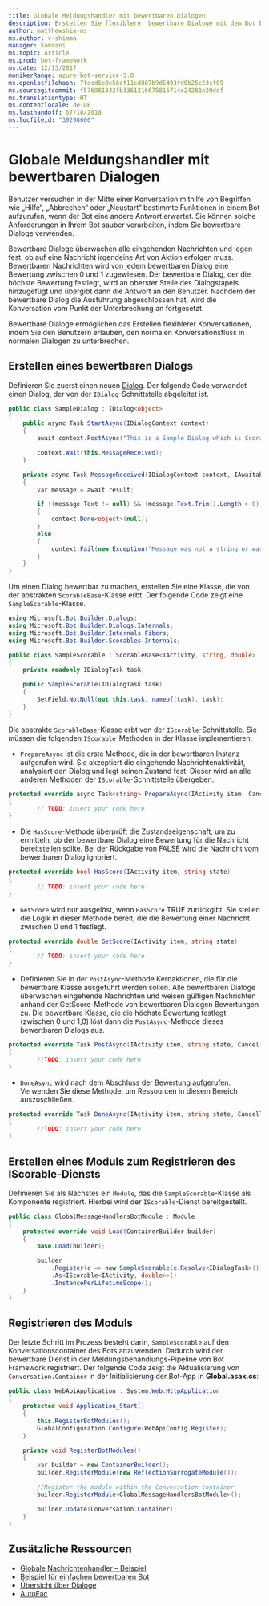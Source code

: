 ```yaml
---
title: Globale Meldungshandler mit bewertbaren Dialogen
description: Erstellen Sie flexiblere, bewertbare Dialoge mit dem Bot Builder SDK für .NET.
author: matthewshim-ms
ms.author: v-shimma
manager: kamrani
ms.topic: article
ms.prod: bot-framework
ms.date: 12/13/2017
monikerRange: azure-bot-service-3.0
ms.openlocfilehash: 7fdcd6e0e56ef11cd887b9d5493fd0b25c23cf89
ms.sourcegitcommit: f576981342fb3361216675815714e24281e20ddf
ms.translationtype: HT
ms.contentlocale: de-DE
ms.lasthandoff: 07/18/2018
ms.locfileid: "39298600"
---
```

# <a name="global-message-handlers-using-scorables"></a>Globale Meldungshandler mit bewertbaren Dialogen

Benutzer versuchen in der Mitte einer Konversation mithilfe von Begriffen wie „Hilfe“, „Abbrechen“ oder „Neustart“ bestimmte Funktionen in einem Bot aufzurufen, wenn der Bot eine andere Antwort erwartet. Sie können solche Anforderungen in Ihrem Bot sauber verarbeiten, indem Sie bewertbare Dialoge verwenden.

Bewertbare Dialoge überwachen alle eingehenden Nachrichten und legen fest, ob auf eine Nachricht irgendeine Art von Aktion erfolgen muss. Bewertbaren Nachrichten wird von jedem bewertbaren Dialog eine Bewertung zwischen 0 und 1 zugewiesen. Der bewertbare Dialog, der die höchste Bewertung festlegt, wird an oberster Stelle des Dialogstapels hinzugefügt und übergibt dann die Antwort an den Benutzer. Nachdem der bewertbare Dialog die Ausführung abgeschlossen hat, wird die Konversation vom Punkt der Unterbrechung an fortgesetzt.

Bewertbare Dialoge ermöglichen das Erstellen flexiblerer Konversationen, indem Sie den Benutzern erlauben, den normalen Konversationsfluss in normalen Dialogen zu unterbrechen.

## <a name="create-a-scorable-dialog"></a>Erstellen eines bewertbaren Dialogs

Definieren Sie zuerst einen neuen [Dialog](bot-builder-dotnet-dialogs.md). Der folgende Code verwendet einen Dialog, der von der `IDialog`-Schnittstelle abgeleitet ist.

```cs
public class SampleDialog : IDialog<object>
{
    public async Task StartAsync(IDialogContext context)
    {
        await context.PostAsync("This is a Sample Dialog which is Scorable. Reply with anything to return to the prior prior dialog.");

        context.Wait(this.MessageReceived);
    }

    private async Task MessageReceived(IDialogContext context, IAwaitable<IMessageActivity> result)
    {
        var message = await result;

        if ((message.Text != null) && (message.Text.Trim().Length > 0))
        {
            context.Done<object>(null);
        }
        else
        {
            context.Fail(new Exception("Message was not a string or was an empty string."));
        }
    }
}
```
Um einen Dialog bewertbar zu machen, erstellen Sie eine Klasse, die von der abstrakten `ScorableBase`-Klasse erbt. Der folgende Code zeigt eine `SampleScorable`-Klasse.

```cs
using Microsoft.Bot.Builder.Dialogs;
using Microsoft.Bot.Builder.Dialogs.Internals;
using Microsoft.Bot.Builder.Internals.Fibers;
using Microsoft.Bot.Builder.Scorables.Internals;

public class SampleScorable : ScorableBase<IActivity, string, double>
{
    private readonly IDialogTask task;

    public SampleScorable(IDialogTask task)
    {
        SetField.NotNull(out this.task, nameof(task), task);
    }
}
```
Die abstrakte `ScorableBase`-Klasse erbt von der `IScorable`-Schnittstelle. Sie müssen die folgenden `IScorable`-Methoden in der Klasse implementieren:

- `PrepareAsync` ist die erste Methode, die in der bewertbaren Instanz aufgerufen wird. Sie akzeptiert die eingehende Nachrichtenaktivität, analysiert den Dialog und legt seinen Zustand fest. Dieser wird an alle anderen Methoden der `IScorable`-Schnittstelle übergeben.

```cs
protected override async Task<string> PrepareAsync(IActivity item, CancellationToken token)
{
        // TODO: insert your code here
}
```

- Die `HasScore`-Methode überprüft die Zustandseigenschaft, um zu ermitteln, ob der bewertbare Dialog eine Bewertung für die Nachricht bereitstellen sollte. Bei der Rückgabe von FALSE wird die Nachricht vom bewertbaren Dialog ignoriert.

```cs
protected override bool HasScore(IActivity item, string state)
{
        // TODO: insert your code here
}
```

- `GetScore` wird nur ausgelöst, wenn `HasScore` TRUE zurückgibt. Sie stellen die Logik in dieser Methode bereit, die die Bewertung einer Nachricht zwischen 0 und 1 festlegt.

```cs
protected override double GetScore(IActivity item, string state)
{
        // TODO: insert your code here
}
```
- Definieren Sie in der `PostAsync`-Methode Kernaktionen, die für die bewertbare Klasse ausgeführt werden sollen. Alle bewertbaren Dialoge überwachen eingehende Nachrichten und weisen gültigen Nachrichten anhand der GetScore-Methode von bewertbaren Dialogen Bewertungen zu. Die bewertbare Klasse, die die höchste Bewertung festlegt (zwischen 0 und 1,0) löst dann die `PostAsync`-Methode dieses bewertbaren Dialogs aus.

```cs
protected override Task PostAsync(IActivity item, string state, CancellationToken token)
{
        //TODO: insert your code here
}
```

- `DoneAsync` wird nach dem Abschluss der Bewertung aufgerufen. Verwenden Sie diese Methode, um Ressourcen in diesem Bereich auszuschließen.

```cs
protected override Task DoneAsync(IActivity item, string state, CancellationToken token)
{
        //TODO: insert your code here
}
```

## <a name="create-a-module-to-register-the-iscorable-service"></a>Erstellen eines Moduls zum Registrieren des IScorable-Diensts

Definieren Sie als Nächstes ein `Module`, das die `SampleScorable`-Klasse als Komponente registriert. Hierbei wird der `IScorable`-Dienst bereitgestellt.

```cs
public class GlobalMessageHandlersBotModule : Module
{
    protected override void Load(ContainerBuilder builder)
    {
        base.Load(builder);

        builder
            .Register(c => new SampleScorable(c.Resolve<IDialogTask>()))
            .As<IScorable<IActivity, double>>()
            .InstancePerLifetimeScope();
    }
}
```
## <a name="register-the-module"></a>Registrieren des Moduls  

Der letzte Schritt im Prozess besteht darin, `SampleScorable` auf den Konversationscontainer des Bots anzuwenden. Dadurch wird der bewertbare Dienst in der Meldungsbehandlungs-Pipeline von Bot Framework registriert. Der folgende Code zeigt die Aktualisierung von `Conversation.Container` in der Initialisierung der Bot-App in **Global.asax.cs**:

```cs
public class WebApiApplication : System.Web.HttpApplication
{
    protected void Application_Start()
    {
        this.RegisterBotModules();
        GlobalConfiguration.Configure(WebApiConfig.Register);
    }

    private void RegisterBotModules()
    {
        var builder = new ContainerBuilder();
        builder.RegisterModule(new ReflectionSurrogateModule());

        //Register the module within the Conversation container
        builder.RegisterModule<GlobalMessageHandlersBotModule>();

        builder.Update(Conversation.Container);
    }
}
```

## <a name="additional-resources"></a>Zusätzliche Ressourcen
* [Globale Nachrichtenhandler – Beispiel](https://github.com/Microsoft/BotBuilder-Samples/tree/master/CSharp/core-GlobalMessageHandlers)
* [Beispiel für einfachen bewertbaren Bot](https://github.com/Microsoft/BotFramework-Samples/tree/master/blog-samples/CSharp/ScorableBotSample)
* [Übersicht über Dialoge](bot-builder-dotnet-dialogs.md)
* [AutoFac](https://autofac.org/)
